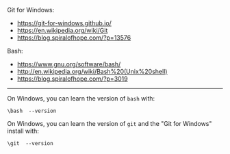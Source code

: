 Git for Windows:

  - https://git-for-windows.github.io/
  - https://en.wikipedia.org/wiki/Git
  - https://blog.spiralofhope.com/?p=13576

Bash:

  - https://www.gnu.org/software/bash/
  - http://en.wikipedia.org/wiki/Bash%20(Unix%20shell)
  - https://blog.spiralofhope.com/?p=3019

----

On Windows, you can learn the version of `bash` with:

`\bash  --version`

On Windows, you can learn the version of `git` and the "Git for Windows" install with:

`\git  --version`
